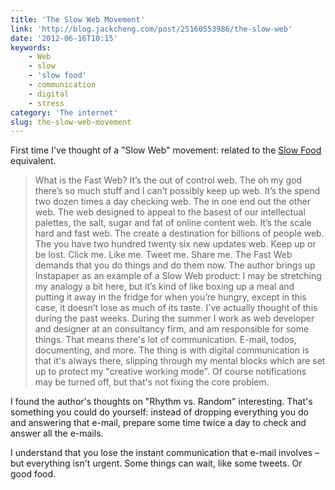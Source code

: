 ```yaml
---
title: 'The Slow Web Movement'
link: 'http://blog.jackcheng.com/post/25160553986/the-slow-web'
date: '2012-06-16T10:15'
keywords:
    - Web
    - slow
    - 'slow food'
    - communication
    - digital
    - stress
category: 'The internet'
slug: the-slow-web-movement
---
```


First time I've thought of a "Slow Web" movement: related to the [Slow Food](http://en.wikipedia.org/wiki/Slow_Food) equivalent.

> What is the Fast Web? It’s the out of control web. The oh my god there’s so much stuff and I can’t possibly keep up web. It’s the spend two dozen times a day checking web. The in one end out the other web. The web designed to appeal to the basest of our intellectual palettes, the salt, sugar and fat of online content web. It’s the scale hard and fast web. The create a destination for billions of people web. The you have two hundred twenty six new updates web. Keep up or be lost. Click me. Like me. Tweet me. Share me. The Fast Web demands that you do things and do them now.
The author brings up Instapaper as an example of a Slow Web product:
 > I may be stretching my analogy a bit here, but it’s kind of like boxing up a meal and putting it away in the fridge for when you’re hungry, except in this case, it doesn’t lose as much of its taste.
I've actually thought of this during the past weeks. During the summer I work as web developer and designer at an consultancy firm, and am responsible for some things. That means there's lot of communication. E-mail, todos, documenting, and more. The thing is with digital communication is that it's always there, slipping through my mental blocks which are set up to protect my "creative working mode". Of course notifications may be turned off, but that's not fixing the core problem.
 
 I found the author's thoughts on "Rhythm vs. Random" interesting. That's something you could do yourself: instead of dropping everything you do and answering that e-mail, prepare some time twice a day to check and answer all the e-mails.
 
 I understand that you lose the instant communication that e-mail involves – but everything isn't urgent. Some things can wait, like some tweets. Or good food.

